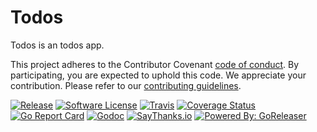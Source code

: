 # Todos

Todos is an todos app.

This project adheres to the Contributor Covenant [code of conduct](CODE_OF_CONDUCT.md). By participating, you are expected to uphold this code.
We appreciate your contribution. Please refer to our [contributing guidelines](CONTRIBUTING.md).

[![Release](https://img.shields.io/github/release/gillchristian/todos.svg?style=flat-square)](https://github.com/gillchristian/todos/releases/latest)
[![Software License](https://img.shields.io/badge/license-MIT-brightgreen.svg?style=flat-square)](LICENSE.md)
[![Travis](https://img.shields.io/travis/gillchristian/todos.svg?style=flat-square)](https://travis-ci.org/gillchristian/todos)
[![Coverage Status](https://img.shields.io/coveralls/gillchristian/todos/master.svg?style=flat-square)](https://coveralls.io/github/gillchristian/todos?branch=master)
[![Go Report Card](https://goreportcard.com/badge/github.com/gillchristian/todos?style=flat-square)](https://goreportcard.com/report/github.com/gillchristian/todos)
[![Godoc](https://godoc.org/github.com/gillchristian/todos?status.svg&style=flat-square)](http://godoc.org/github.com/gillchristian/todos)
[![SayThanks.io](https://img.shields.io/badge/SayThanks.io-%E2%98%BC-1EAEDB.svg?style=flat-square)](https://saythanks.io/to/caarlos0)
[![Powered By: GoReleaser](https://img.shields.io/badge/powered%20by-goreleaser-green.svg?style=flat-square)](https://github.com/goreleaser)
